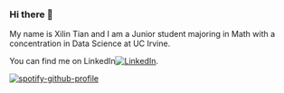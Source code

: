 ### Hi there 👋

My name is Xilin Tian and I am a Junior student majoring in Math with a concentration in Data Science at UC Irvine.

<!--
**xilin-tian/Xilin-Tian** is a ✨ _special_ ✨ repository because its `README.md` (this file) appears on your GitHub profile.

[![Header](https://raw.githubusercontent.com/MartinHeinz/<OWNER>/<OWNER>/readme_header.png "Header")](https://weibo.com/u/5640487215?tabtype=album&uid=5640487215&index=10)

<!-- Actual text -->

You can find me on LinkedIn[![LinkedIn][3.2]][3].

<!-- Icons -->

[3.2]: https://raw.githubusercontent.com/MartinHeinz/MartinHeinz/master/linkedin-3-16.png (LinkedIn icon without padding)

<!-- Links to your social media accounts -->

[3]: https://www.linkedin.com/in/xilin-tian-a7bab1228/

[![spotify-github-profile](https://spotify-github-profile.vercel.app/api/view?uid=31qghossbiuurqom73tx4wth74fi&cover_image=true&theme=default&bar_color_cover=false)](https://github.com/kittinan/spotify-github-profile)
